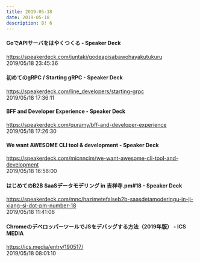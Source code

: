 ```yaml
---
title: 2019-05-18
date: 2019-05-18
description: B! 6
---
```


#### GoでAPIサーバをはやくつくる - Speaker Deck
https://speakerdeck.com/juntaki/godeapisabawohayakutukuru<br>
2019/05/18 23:45:36<br>


#### 初めてのgRPC / Starting gRPC - Speaker Deck
https://speakerdeck.com/line_developers/starting-grpc<br>
2019/05/18 17:36:11<br>


#### BFF and Developer  Experience - Speaker Deck
https://speakerdeck.com/quramy/bff-and-developer-experience<br>
2019/05/18 17:26:30<br>


#### We want AWESOME CLI tool & development - Speaker Deck
https://speakerdeck.com/micnncim/we-want-awesome-cli-tool-and-development<br>
2019/05/18 16:56:00<br>


#### はじめてのB2B SaaSデータモデリング in 吉祥寺.pm#18 - Speaker Deck
https://speakerdeck.com/mnc/hazimetefalseb2b-saasdetamoderingu-in-ji-xiang-si-dot-pm-number-18<br>
2019/05/18 11:41:06<br>


#### ChromeのデベロッパーツールでJSをデバッグする方法（2019年版） - ICS MEDIA
https://ics.media/entry/190517/<br>
2019/05/18 08:01:10<br>


